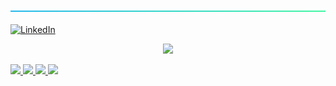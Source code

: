 
![-----------------------------------------------------](
https://github.com/meteahmetyakar/meteahmetyakar/blob/main/line.png)
<br></br>
<a href="https://www.linkedin.com/in/dennis-hartrampf"><img src="https://img.shields.io/badge/LinkedIn--_.svg?style=social&logo=linkedin" alt="LinkedIn"></a>




<p align="center"> 
  <a>
    <img src="https://github-readme-stats.vercel.app/api/top-langs/?username=meteahmetyakar&hide=C,makefile&langs_count_private=true&theme=blueberry&card_width=445"/>
  </a>
</p> 
 

  
  <a href="https://github.com/meteahmetyakar/person-recognition-and-tkinter-GUI">
    <img height="120em" src="https://github-readme-stats.vercel.app/api/pin/?username=meteahmetyakar&repo=person-recognition-and-tkinter-GUI"/>
  </a>
  
  <a href="https://github.com/meteahmetyakar/Bmi-Calculator-With-Image-Processing">
    <img height="120em" src="https://github-readme-stats.vercel.app/api/pin/?username=meteahmetyakar&repo=Bmi-Calculator-With-Image-Processing"/>
  </a>
  
  <a href="https://github.com/meteahmetyakar/wordgame">
    <img height="120em" src="https://github-readme-stats.vercel.app/api/pin/?username=meteahmetyakar&repo=wordgame"/>
  </a>
  
  <a href="https://github.com/meteahmetyakar/knocomy">
    <img height="120em" src="https://github-readme-stats.vercel.app/api/pin/?username=meteahmetyakar&repo=knocomy"/>
  </a>
  





<p align="center"> 
  
</p>




<br></br>


<br></br>
<!--
**meteahmetyakar/meteahmetyakar** is a ✨ _special_ ✨ repository because its `README.md` (this file) appears on your GitHub profile.

Here are some ideas to get you started:

- 🔭 I’m currently working on ...
- 🌱 I’m currently learning ...
- 👯 I’m looking to collaborate on ...
- 🤔 I’m looking for help with ...
- 💬 Ask me about ...
- 📫 How to reach me: ...
- 😄 Pronouns: ...
- ⚡ Fun fact: ...
-->
